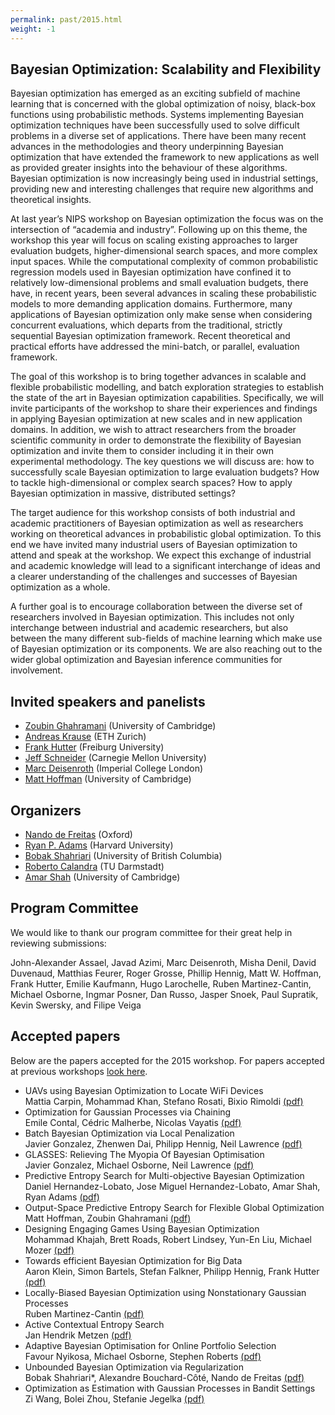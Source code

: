 ```yaml
---
permalink: past/2015.html
weight: -1
---
```


Bayesian Optimization: Scalability and Flexibility
------------------

Bayesian optimization has emerged as an exciting subfield of machine learning
that is concerned with the global optimization of noisy, black-box functions
using probabilistic methods. Systems implementing Bayesian optimization
techniques have been successfully used to solve difficult problems in a diverse
set of applications. There have been many recent advances in the methodologies
and theory underpinning Bayesian optimization that have extended the framework
to new applications as well as provided greater insights into the behaviour of
these algorithms. Bayesian optimization is now increasingly being used in
industrial settings, providing new and interesting challenges that require new
algorithms and theoretical insights.

At last year’s NIPS workshop on Bayesian optimization the focus was on the
intersection of “academia and industry”. Following up on this theme, the
workshop this year will focus on scaling existing approaches to larger
evaluation budgets, higher-dimensional search spaces, and more complex input
spaces. While the computational complexity of common probabilistic regression
models used in Bayesian optimization have confined it to relatively
low-dimensional problems and small evaluation budgets, there have, in recent
years, been several advances in scaling these probabilistic models to more
demanding application domains. Furthermore, many applications of Bayesian
optimization only make sense when considering concurrent evaluations, which
departs from the traditional, strictly sequential Bayesian optimization
framework. Recent theoretical and practical efforts have addressed the
mini-batch, or parallel, evaluation framework.

The goal of this workshop is to bring together advances in scalable and flexible
probabilistic modelling, and batch exploration strategies to establish the state
of the art in Bayesian optimization capabilities. Specifically, we will invite
participants of the workshop to share their experiences and findings in applying
Bayesian optimization at new scales and in new application domains. In addition,
we wish to attract researchers from the broader scientific community in order to
demonstrate the flexibility of Bayesian optimization and invite them to consider
including it in their own experimental methodology. The key questions we will
discuss are: how to successfully scale Bayesian optimization to large evaluation
budgets? How to tackle high-dimensional or complex search spaces? How to apply
Bayesian optimization in massive, distributed settings?

The target audience for this workshop consists of both industrial and academic
practitioners of Bayesian optimization as well as researchers working on
theoretical advances in probabilistic global optimization. To this end we have
invited many industrial users of Bayesian optimization to attend and speak at
the workshop. We expect this exchange of industrial and academic knowledge will
lead to a significant interchange of ideas and a clearer understanding of the
challenges and successes of Bayesian optimization as a whole.

A further goal is to encourage collaboration between the diverse set of
researchers involved in Bayesian optimization. This includes not only
interchange between industrial and academic researchers, but also between the
many different sub-fields of machine learning which make use of Bayesian
optimization or its components. We are also reaching out to the wider global
optimization and Bayesian inference communities for involvement.


Invited speakers and panelists
------------------

- [Zoubin Ghahramani](http://mlg.eng.cam.ac.uk/zoubin) (University of Cambridge)
- [Andreas Krause](http://las.ethz.ch/krausea.html) (ETH Zurich)
- [Frank Hutter](http://www2.informatik.uni-freiburg.de/~hutter/) (Freiburg University)
- [Jeff Schneider](https://www.cs.cmu.edu/~schneide/) (Carnegie Mellon University)
- [Marc Deisenroth](http://wp.doc.ic.ac.uk/sml/person/marc-deisenroth/) (Imperial College London)
- [Matt Hoffman](http://mlg.eng.cam.ac.uk/hoffmanm/) (University of Cambridge)


Organizers
------------------

- [Nando de Freitas](http://www.cs.ox.ac.uk/people/nando.defreitas/) (Oxford)
- [Ryan P. Adams](http://www.seas.harvard.edu/directory/rpa) (Harvard University)
- [Bobak Shahriari](http://cs.ubc.ca/~bshahr/) (University of British Columbia)
- [Roberto Calandra](http://www.ausy.tu-darmstadt.de/Team/RobertoCalandra) (TU Darmstadt)
- [Amar Shah](http://mlg.eng.cam.ac.uk/amar/) (University of Cambridge)


Program Committee
------------------

We would like to thank our program committee for their great help in reviewing
submissions:

John-Alexander Assael,
Javad Azimi,
Marc Deisenroth,
Misha Denil,
David Duvenaud,
Matthias Feurer,
Roger Grosse,
Phillip	Hennig,
Matt W. Hoffman,
Frank Hutter,
Emilie Kaufmann,
Hugo Larochelle,
Ruben Martinez-Cantin,
Michael	Osborne,
Ingmar Posner,
Dan	Russo,
Jasper Snoek,
Paul Supratik,
Kevin Swersky, and
Filipe Veiga


Accepted papers
------------------

Below are the papers accepted for the 2015 workshop. For papers accepted at
previous workshops [look here](/past/).

- UAVs using Bayesian Optimization to Locate WiFi Devices<br>
  Mattia Carpin, Mohammad Khan, Stefano Rosati, Bixio Rimoldi
  [(pdf)](papers/2015/carpin.pdf)
- Optimization for Gaussian Processes via Chaining<br>
  Emile Contal, Cédric Malherbe, Nicolas Vayatis
  [(pdf)](papers/2015/contal.pdf)
- Batch Bayesian Optimization via Local Penalization<br>
  Javier Gonzalez, Zhenwen Dai, Philipp Hennig, Neil Lawrence
  [(pdf)](papers/2015/gonzalez-batch.pdf)
- GLASSES: Relieving The Myopia Of Bayesian Optimisation<br>
  Javier Gonzalez, Michael Osborne, Neil Lawrence
  [(pdf)](papers/2015/gonzalez.pdf)
- Predictive Entropy Search for Multi-objective Bayesian Optimization<br>
  Daniel Hernandez-Lobato, Jose Miguel Hernandez-Lobato, Amar Shah, Ryan Adams
  [(pdf)](papers/2015/hernandez-lobato.pdf)
- Output-Space Predictive Entropy Search for Flexible Global Optimization<br>
  Matt Hoffman, Zoubin Ghahramani
  [(pdf)](papers/2015/hoffman.pdf)
- Designing Engaging Games Using Bayesian Optimization<br>
  Mohammad Khajah, Brett Roads, Robert Lindsey, Yun-En Liu, Michael Mozer
  [(pdf)](papers/2015/khajah.pdf)
- Towards efficient Bayesian Optimization for Big Data<br>
  Aaron Klein, Simon Bartels, Stefan Falkner, Philipp Hennig, Frank Hutter
  [(pdf)](papers/2015/klein.pdf)
- Locally-Biased Bayesian Optimization using Nonstationary Gaussian
  Processes<br>
  Ruben Martinez-Cantin
  [(pdf)](papers/2015/martinez-cantin.pdf)
- Active Contextual Entropy Search<br>
  Jan Hendrik Metzen
  [(pdf)](papers/2015/hendrik-metzen.pdf)
- Adaptive Bayesian Optimisation for Online Portfolio Selection<br>
  Favour Nyikosa, Michael Osborne, Stephen Roberts
  [(pdf)](papers/2015/nyikosa.pdf)
- Unbounded Bayesian Optimization via Regularization<br>
  Bobak Shahriari*, Alexandre Bouchard-Côté, Nando de Freitas
  [(pdf)](papers/2015/shahriari.pdf)
- Optimization as Estimation with Gaussian Processes in Bandit Settings<br>
  Zi Wang, Bolei Zhou, Stefanie Jegelka
  [(pdf)](papers/2015/wang.pdf)